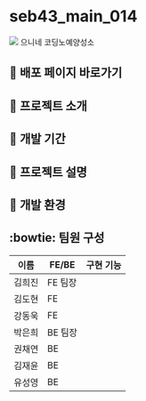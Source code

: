# seb43_main_014
<img src="https://capsule-render.vercel.app/api?type=waving&color=auto&height=200&section=header&text=으니네 코딩노예양성소&fontSize=90" />
으니네 코딩노예양성소

## :pushpin: 배포 페이지 바로가기

## :paperclip: 프로젝트 소개

## :calendar:  개발 기간 

## :page_facing_up: 프로젝트 설명

## :rocket: 개발 환경

## :bowtie: 팀원 구성

|이름|FE/BE|구현 기능|
|------|---|---|
|김희진|FE 팀장||
|김도현|FE||
|강동욱|FE||
|박은희|BE 팀장||
|권채연|BE||
|김재윤|BE||
|유성영|BE|||
